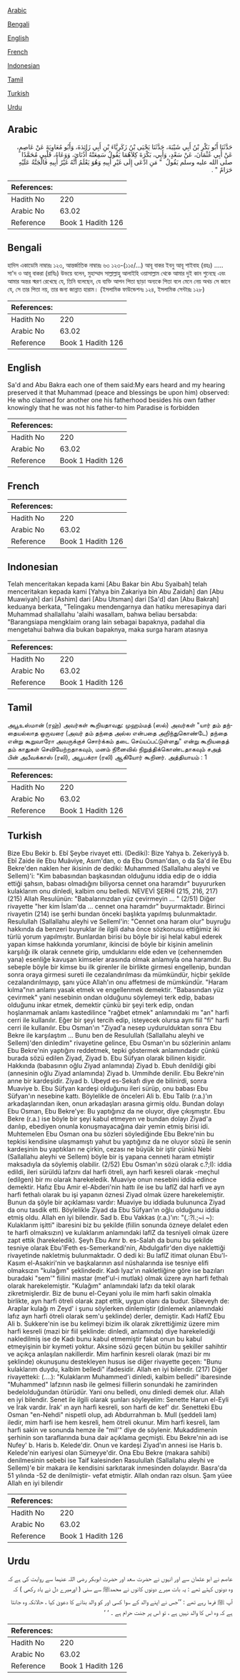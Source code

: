 [Arabic](#arabic)

[Bengali](#bengali)

[English](#english)

[French](#french)

[Indonesian](#indonesian)

[Tamil](#tamil)

[Turkish](#turkish)

[Urdu](#urdu)

## Arabic


<div dir="rtl" lang="ar" style={{fontSize:'larger',backgroundColor:'#f8f9fa',padding:20}}>
حَدَّثَنَا أَبُو بَكْرِ بْنُ أَبِي شَيْبَةَ، حَدَّثَنَا يَحْيَى بْنُ زَكَرِيَّاءَ بْنِ أَبِي زَائِدَةَ، وَأَبُو مُعَاوِيَةَ عَنْ عَاصِمٍ، عَنْ أَبِي عُثْمَانَ، عَنْ سَعْدٍ، وَأَبِي، بَكْرَةَ كِلاَهُمَا يَقُولُ سَمِعَتْهُ أُذُنَاىَ، وَوَعَاهُ، قَلْبِي مُحَمَّدًا صلى الله عليه وسلم يَقُولُ ‏ "‏ مَنِ ادَّعَى إِلَى غَيْرِ أَبِيهِ وَهُوَ يَعْلَمُ أَنَّهُ غَيْرُ أَبِيهِ فَالْجَنَّةُ عَلَيْهِ حَرَامٌ ‏"‏ ‏.‏
</div>
<div style={{backgroundColor:'#f8f9fa',padding:20, marginBottom: 10}}><table> <thead> <tr> <th>References:</th> <th></th> </tr> </thead> <tbody><tr><td>Hadith No</td><td>220</td></tr><tr><td>Arabic No</td><td>63.02</td></tr><tr><td>Reference</td><td>Book 1 Hadith 126</td></tr></tbody></table></div>

## Bengali


<div dir="ltr" lang="bn" style={{fontSize:'larger',backgroundColor:'#f8f9fa',padding:20}}>
হাদিস একাডেমি নাম্বারঃ ১২৩, আন্তর্জাতিক নাম্বারঃ ৬৩ ১২৩-(১১৫/...) আবূ বাকর ইবনু আবূ শাইবাহ (রহঃ) ..... সা'দ ও আবূ বাকরা (রাযিঃ) উভয়ে বলেন, মুহাম্মাদ সাল্লাল্লাহু আলাইহি ওয়াসাল্লাম থেকে আমার দুই কান শুনেছে এবং আমার অন্তর স্মরণ রেখেছে যে, তিনি বলেছেন, যে ব্যক্তি আপন পিতা ছাড়া অন্যকে পিতা বলে মেনে নেয় অথচ সে জানে যে, সে তার পিতা নয়, তার জন্য জান্নাত হারাম। (ইসলামিক ফাউন্ডেশনঃ ১২৪, ইসলামিক সেন্টারঃ ১২৮)
</div>
<div style={{backgroundColor:'#f8f9fa',padding:20, marginBottom: 10}}><table> <thead> <tr> <th>References:</th> <th></th> </tr> </thead> <tbody><tr><td>Hadith No</td><td>220</td></tr><tr><td>Arabic No</td><td>63.02</td></tr><tr><td>Reference</td><td>Book 1 Hadith 126</td></tr></tbody></table></div>

## English


<div dir="ltr" lang="en" style={{fontSize:'larger',backgroundColor:'#f8f9fa',padding:20}}>
Sa'd and Abu Bakra each one of them said:My ears heard and my hearing preserved it that Muhammad (peace and blessings be upon him) observed: He who claimed for another one his fatherhood besides his own father knowingly that he was not his father-to him Paradise is forbidden
</div>
<div style={{backgroundColor:'#f8f9fa',padding:20, marginBottom: 10}}><table> <thead> <tr> <th>References:</th> <th></th> </tr> </thead> <tbody><tr><td>Hadith No</td><td>220</td></tr><tr><td>Arabic No</td><td>63.02</td></tr><tr><td>Reference</td><td>Book 1 Hadith 126</td></tr></tbody></table></div>

## French


<div dir="ltr" lang="fr" style={{fontSize:'larger',backgroundColor:'#f8f9fa',padding:20}}>

</div>
<div style={{backgroundColor:'#f8f9fa',padding:20, marginBottom: 10}}><table> <thead> <tr> <th>References:</th> <th></th> </tr> </thead> <tbody><tr><td>Hadith No</td><td>220</td></tr><tr><td>Arabic No</td><td>63.02</td></tr><tr><td>Reference</td><td>Book 1 Hadith 126</td></tr></tbody></table></div>

## Indonesian


<div dir="ltr" lang="id" style={{fontSize:'larger',backgroundColor:'#f8f9fa',padding:20}}>
Telah menceritakan kepada kami [Abu Bakar bin Abu Syaibah] telah menceritakan kepada kami [Yahya bin Zakariya bin Abu Zaidah] dan [Abu Muawiyah] dari [Ashim] dari [Abu Utsman] dari [Sa'd] dan [Abu Bakrah] keduanya berkata, "Telingaku mendengarnya dan hatiku meresapinya dari Muhammad shallallahu 'alaihi wasallam, bahwa beliau bersabda: "Barangsiapa mengklaim orang lain sebagai bapaknya, padahal dia mengetahui bahwa dia bukan bapaknya, maka surga haram atasnya
</div>
<div style={{backgroundColor:'#f8f9fa',padding:20, marginBottom: 10}}><table> <thead> <tr> <th>References:</th> <th></th> </tr> </thead> <tbody><tr><td>Hadith No</td><td>220</td></tr><tr><td>Arabic No</td><td>63.02</td></tr><tr><td>Reference</td><td>Book 1 Hadith 126</td></tr></tbody></table></div>

## Tamil


<div dir="ltr" lang="ta" style={{fontSize:'larger',backgroundColor:'#f8f9fa',padding:20}}>
அபூஉஸ்மான் (ரஹ்) அவர்கள் கூறியதாவது: முஹம்மத் (ஸல்) அவர்கள் "யார் தம் தந்தையல்லாத ஒருவரை (அவர் தம் தந்தை அல்ல என்பதை அறிந்துகொண்டே) தந்தை என்று கூறுவாரோ அவருக்குச் சொர்க்கம் தடை செய்யப்பட்டுள்ளது" என்று கூறியதைத் தம் காதுகள் செவியேற்றதாகவும், மனம் நினைவில் நிறுத்திக்கொண்டதாகவும் சஅத் பின் அபீவக்காஸ் (ரலி), அபூபக்ரா (ரலி) ஆகியோர் கூறினர். அத்தியாயம் : 1
</div>
<div style={{backgroundColor:'#f8f9fa',padding:20, marginBottom: 10}}><table> <thead> <tr> <th>References:</th> <th></th> </tr> </thead> <tbody><tr><td>Hadith No</td><td>220</td></tr><tr><td>Arabic No</td><td>63.02</td></tr><tr><td>Reference</td><td>Book 1 Hadith 126</td></tr></tbody></table></div>

## Turkish


<div dir="ltr" lang="tr" style={{fontSize:'larger',backgroundColor:'#f8f9fa',padding:20}}>
Bize Ebu Bekir b. Ebî Şeybe rivayet etti. (Dediki): Bize Yahya b. Zekeriyyâ b. Ebî Zaide ile Ebu Muâviye, Asım'dan, o da Ebu Osman'dan, o da Sa'd ile Ebu Bekre'den naklen her ikisinin de dediki: Muhammed (Sallallahu aleyhi ve Sellem)'i: "Kim babasından başkasından olduğunu iddia edip de o iddia ettiği şahsın, babası olmadığını biliyorsa cennet ona haramdır" buyururken kulaklarım onu dinledi, kalbim onu belledi. NEVEVİ ŞERHİ (215, 216, 217) (215) Allah Resulünün: "Babalarınızdan yüz çevirmeyin ... " (2/51) Diğer rivayette "her kim İslam'da ... cennet ona haramdır" buyurmaktadır. Birinci rivayetin (214) ise şerhi bundan önceki başlıkta yapılmış bulunmaktadır. Resulullah (Sallallahu aleyhi ve Selleml'in: "Cennet ona haram olur" buyruğu hakkında da benzeri buyruklar ile ilgili daha önce sözkonusu ettiğimiz iki türlü yorum yapılmıştır. Bunlardan birisi bu böyle bir işi helal kabul ederek yapan kimse hakkında yorumlanır, ikincisi de böyle bir kişinin amelinin karşılığı ilk olarak cennete girip, umduklarını elde eden ve (cehennemden yana) esenliğe kavuşan kimseler arasında olmak anlamıyla ona haramdır. Bu sebeple böyle bir kimse bu ilk girenler ile birlikte girmesi engellenip, bundan sonra oraya girmesi sureti ile cezalandırılması da mümkündür, hiçbir şekilde cezalandırılmayıp, şanı yüce Allah'ın onu affetmesi de mümkündür. "Haram kılma"nın anlamı yasak etmek ve engellenmek demektir. "Babasından yüz çevirmek" yani nesebinin ondan olduğunu söylemeyi terk edip, babası olduğunu inkar etmek, demektir çünkü bir şeyi terk edip, ondan hoşlanmamak anlamı kastedilince "rağbet etmek" anlamındaki mı "an" harfi cerri ile kullanılır. Eğer bir şeyi tercih edip, isteyecek olursa aynı fiil "fi" harfi cerri ile kullanılır. Ebu Osman'ın "Ziyad'a nesep uydurulduktan sonra Ebu Bekre ile karşılaştım ... Bunu ben de Resulullah (Sallallahu aleyhi ve Sellem)'den dinledim" rivayetine gelince, Ebu Osman'ın bu sözlerinin anlamı Ebu Bekre'nin yaptığını reddetmek, tepki göstermek anlamındadır çünkü burada sözü edilen Ziyad, Ziyad b. Ebu Süfyan olarak bilinen kişidir. Hakkında (babasının oğlu Ziyad anlamında) Ziyad b. Ebuh denildiği gibi (annesinin oğlu Ziyad anlamında) Ziyad b. Ummihde denilir. Ebu Bekre'nin anne bir kardeşidir. Ziyad b. Ubeyd es-Sekafı diye de bilinirdi, sonra Muaviye b. Ebu Süfyan kardeşi olduğunu ileri sürüp, onu babası Ebu Süfyan'ın nesebine kattı. Böylelikle de önceleri Ali b. Ebu Talib (r.a.)'ın arkadaşlarından iken, onun arkadaşları arasına girmiş oldu. Bundan dolayı Ebu Osman, Ebu Bekre'ye: Bu yaptığınız da ne oluyor, diye çıkışmıştır. Ebu Bekre (r.a.) ise böyle bir şeyi kabul etmeyen ve bundan dolayı Ziyad'a darılıp, ebediyen onunla konuşmayacağına dair yemin etmiş birisi idi. Muhtemelen Ebu Osman ona bu sözleri söylediğinde Ebu Bekre'nin bu tepkisi kendisine ulaşmamıştı yahut bu yaptığınız da ne oluyor sözü ile senin kardeşinin bu yaptıkları ne çirkin, cezası ne büyük bir iştir çünkü Nebi (Sallallahu aleyhi ve Sellem) böyle bir iş yapana cenneti haram etmiştir maksadıyla da söylemiş olabilir. (2/52) Ebu Osman'ın sözü olarak c.?;I): iddia edildi, ileri sürüldü lafzını dal harfi ötreli, ayn harfi kesreli olarak -meçhul (edilgen) bir mı olarak harekeledik. Muaviye onun nesebini iddia edince demektir. Hafız Ebu Amir el-Abderi'nin hattı ile ise bu laflZ dal harfi ve ayn harfi fethalı olarak bu işi yapanın öznesi Ziyad olmak üzere harekelemiştir. Bunun da şöyle bir açıklaması vardır: Muaviye bu iddiada bulununca Ziyad da onu tasdik etti. Böylelikle Ziyad da Ebu Süfyan'ın oğlu olduğunu iddia etmiş oldu. Allah en iyi bilendir. Sad b. Ebu Vakkas (r.a.)'ın: "(,:?l.;~i ~): Kulaklarım işitti" ibaresini biz bu şekilde (fiilin sonunda özneye delalet eden te harfi olmaksızın) ve kulaklarım anlamındaki laflZ da tesniyeli olmak üzere zapt ettik (harekeledik). Şeyh Ebu Amr b. es-Salah da bunu bu şekilde tesniye olarak Ebu'lFeth es-Semerkandi'nin, Abdulgafir'den diye naklettiği rivayetinde nakletmiş bulunmaktadır. O dedi ki: Bu laflZ itimat olunan Ebu'l-Kasım el-Asakiri'nin ve başkalarının asıl nüshalarında ise tesniye elifi olmaksızın "kulağım" şeklindedir. Kadı lyaz'ın nakletliğine göre ise bazıları buradaki "sem'" fiilini mastar (mef'ul-i mutlak) olmak üzere ayn harfi fethalı olarak harekelemiştir. "Kulağım" anlamındaki lafzı da tekil olarak zikretmişlerdir. Biz de bunu el-Ceyani yolu ile mim harfi sakin olmakla birlikte, ayn harfi ötreli olarak zapt ettik, uygun olanı da budur. Sibeveyh de: Araplar kulağı m Zeyd' i şunu söylerken dinlemiştir (dinlemek anlamındaki lafız ayn harfi ötreli olarak sem'u şeklinde) derler, demiştir. Kadı HaflZ Ebu Ali b. Sukkere'nin ise bu kelimeyi bizim ilk olarak zikrettiğimiz üzere mim harfi kesreli (mazi bir fiil şeklinde: dinledi, anlamında) diye harekelediği nakledilmiş ise de Kadı bunu kabul etmemiştir fakat onun bu kabul etmeyişinin bir kıymeti yoktur. Aksine sözü geçen bütün bu şekiller sahihtir ve açıkça anlaşılan nakillerdir. Mim harfinin kesreli olarak (mazi bir mı şeklinde) okunuşunu destekleyen husus ise diğer rivayette geçen: "Bunu kulaklarım duydu, kalbim belledi" ifadesidir. Allah en iyi bilendir. (217) Diğer rivayetteki: (....): "Kulaklarım Muhammed'i dinledi, kalbim belledi" ibaresinde "Muhammed" lafzının nasb ile gelmesi fiillerin sonundaki he zamirinden bedelolduğundan ötürüdür. Yani onu belledi, onu dinledi demek olur. Allah en iyi bilendir. Senet ile ilgili olarak şunları söyleyelim: Senette Harun el-Eyli ve İrak vardır. İrak' ın ayn harfi kesreli, son harfi de kef' dır. Senetteki Ebu Osman "en-Nehdi" nispetli olup, adı Abdurrahman b. Mull (şeddeli lam) iledir, mim harfi ise hem kesreli, hem ötreli okunur. Mim harfi kesreli, lam harfi sakin ve sonunda hemze ile "mil'" diye de söylenir. Mukaddimenin şerhinin son taraflarında buna dair açıklama geçmişti. Ebu Bekre'nin adı ise Nufey' b. Haris b. Kelede'dir. Onun ve kardeşi Ziyad'ın annesi ise Haris b. Kelede'nin eariyesi olan Sümeyye'dir. Ona Ebu Bekre (makara sahibi) denilmesinin sebebi ise Taif kalesinden Rasulullah (Sallallahu aleyhi ve Sellem)'e bir makara ile kendisini sarkıtarak inmesinden dolayıdır. Basra'da 51 yılında -52 de denilmiştir- vefat etmiştir. Allah ondan razı olsun. Şam yüee Allah en iyi bilendir
</div>
<div style={{backgroundColor:'#f8f9fa',padding:20, marginBottom: 10}}><table> <thead> <tr> <th>References:</th> <th></th> </tr> </thead> <tbody><tr><td>Hadith No</td><td>220</td></tr><tr><td>Arabic No</td><td>63.02</td></tr><tr><td>Reference</td><td>Book 1 Hadith 126</td></tr></tbody></table></div>

## Urdu


<div dir="rtl" lang="ur" style={{fontSize:'larger',backgroundColor:'#f8f9fa',padding:20}}>
عاصم نے ابو عثمان سے اور انہوں نے حضرت سعد اور حضرت ابوبکر رضی اللہ عنہما سے روایت کی ہے کہ وہ دونوں کہتے تھے : یہ بات میرے دونوں کانوں نے محمدﷺ سے سنی ( اورمیرے دل نے یاد رکھی ) کہ آپ ﷺ فرما رہے تھے : ’’جس نے اپنے والد کے سوا کسی اور کو والد بنانے کا دعویٰ کیا ، حالانکہ وہ جانتا ہے کہ وہ اس کا والد نہیں ہے ، تو اس پر جنت حرام ہے ۔ ‘ ‘
</div>
<div style={{backgroundColor:'#f8f9fa',padding:20, marginBottom: 10}}><table> <thead> <tr> <th>References:</th> <th></th> </tr> </thead> <tbody><tr><td>Hadith No</td><td>220</td></tr><tr><td>Arabic No</td><td>63.02</td></tr><tr><td>Reference</td><td>Book 1 Hadith 126</td></tr></tbody></table></div>